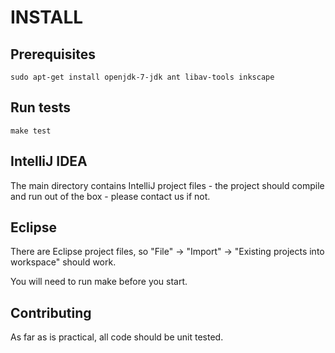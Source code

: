 INSTALL
=======

Prerequisites
-------------

    sudo apt-get install openjdk-7-jdk ant libav-tools inkscape

Run tests
---------

    make test

IntelliJ IDEA
-------------

The main directory contains IntelliJ project files - the project should
compile and run out of the box - please contact us if not.

Eclipse
-------

There are Eclipse project files, so "File" -> "Import" ->
"Existing projects into workspace" should work.

You will need to run make before you start.

Contributing
------------

As far as is practical, all code should be unit tested.

